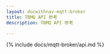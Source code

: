 ```yaml
---
layout: docwithnav-mqtt-broker
title: TBMQ API 参考
description: TBMQ API 参考

---
```


{% include docs/mqtt-broker/api.md %}